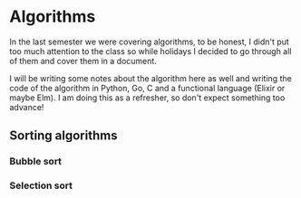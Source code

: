 # Algorithms

In the last semester we were covering algorithms, to be honest, I didn't put too much attention to the class so while holidays I decided to go through all of them and cover them in a document.

I will be writing some notes about the algorithm here as well and writing the code of the algorithm in Python, Go, C and a functional language (Elixir or maybe Elm). I am doing this as a refresher, so don't expect something too advance!

## Sorting algorithms

### Bubble sort

### Selection sort

